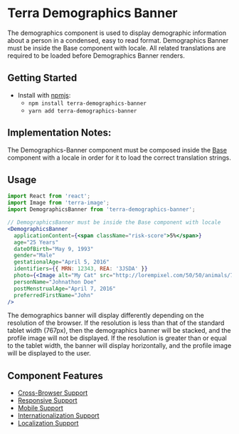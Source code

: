 # Terra Demographics Banner

The demographics component is used to display demographic information about a person in a condensed, easy to read format. Demographics Banner must be inside the Base component with locale. All related translations are required to be loaded before Demographics Banner renders.

## Getting Started

- Install with [npmjs](https://www.npmjs.com):
  - `npm install terra-demographics-banner`
  - `yarn add terra-demographics-banner`

## Implementation Notes:

The Demographics-Banner component must be composed inside the [Base][1] component with a locale in order for it to load the correct translation strings.

[1]: https://github.com/cerner/terra-core/tree/master/packages/terra-base/docs

## Usage

```jsx
import React from 'react';
import Image from 'terra-image';
import DemographicsBanner from 'terra-demographics-banner';

// DemographicsBanner must be inside the Base component with locale
<DemographicsBanner
  applicationContent={<span className="risk-score">5%</span>}
  age="25 Years"
  dateOfBirth="May 9, 1993"
  gender="Male"
  gestationalAge="April 5, 2016"
  identifiers={{ MRN: 12343, REA: '3JSDA' }}
  photo={<Image alt="My Cat" src="http://lorempixel.com/50/50/animals/7/" />}
  personName="Johnathon Doe"
  postMenstrualAge="April 7, 2016"
  preferredFirstName="John"
/>
```

The demographics banner will display differently depending on the resolution of the browser. If the resolution is less than that of the standard tablet width (767px), then the demographics banner will be stacked, and the profile image will not be displayed. If the resolution is greater than or equal to the tablet width, the banner will display horizontally, and the profile image will be displayed to the user.

## Component Features
* [Cross-Browser Support](https://github.com/cerner/terra-ui/blob/master/src/terra-dev-site/contributing/ComponentStandards.e.contributing.md#cross-browser-support)
* [Responsive Support](https://github.com/cerner/terra-ui/blob/master/src/terra-dev-site/contributing/ComponentStandards.e.contributing.md#responsive-support)
* [Mobile Support](https://github.com/cerner/terra-ui/blob/master/src/terra-dev-site/contributing/ComponentStandards.e.contributing.md#mobile-support)
* [Internationalization Support](https://github.com/cerner/terra-ui/blob/master/src/terra-dev-site/contributing/ComponentStandards.e.contributing.md#internationalization-i18n-support)
* [Localization Support](https://github.com/cerner/terra-ui/blob/master/src/terra-dev-site/contributing/ComponentStandards.e.contributing.md#internationalization-i18n-support)

